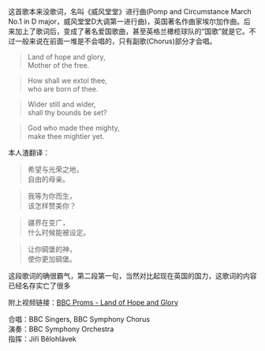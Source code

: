 这首歌本来没歌词，名叫《威风堂堂》进行曲(Pomp and Circumstance March No.1 in D major，威风堂堂D大调第一进行曲)，英国著名作曲家埃尔加作曲。后来加上了歌词后，变成了著名爱国歌曲，甚至英格兰橄榄球队的“国歌”就是它。不过一般来说在前面一堆是不会唱的，只有副歌(Chorus)部分才会唱。

> Land of hope and glory,  
> Mother of the free.

> How shall we extol thee,  
> who are born of thee.

> Wider still and wider,  
> shall thy bounds be set?

> God who made thee mighty,  
> make thee mightier yet.

本人渣翻译：

> 希望与光荣之地，  
> 自由的母亲。

> 我等为你而生，  
> 该怎样赞美你？

> 疆界在变广，  
> 什么时候能被设定。

> 让你碉堡的神，  
> 使你更加碉堡。

这段歌词的确很霸气，第二段第一句，当然对比起现在英国的国力，这歌词的内容已经名存实亡了很多

附上视频链接：[BBC Proms - Land of Hope and Glory](http://v.youku.com/v_show/id_XMjA3NDIwMzA0.html)

合唱：BBC Singers, BBC Symphony Chorus  
演奏：BBC Symphony Orchestra  
指挥：Jiří Bělohlávek  


